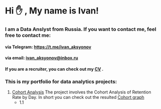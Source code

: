 # Hi :raised_hand: , My name is Ivan!
### I am a Data Anslyst from Russia. If you want to contact me, feel free to contact me: 
#### via Telegram: https://t.me/ivan_aksyonov
#### via email: ivan_aksyonov@inbox.ru
#### If you are a recruiter, you can check out my [CV](https://hh.ru/resume/e9ac1d3dff0d45aad50039ed1f794347587176 "hh.ru CV") .
### This is my portfolio for data analytics projects:


1) [Cohort Analysis](https://github.com/IvanAks777/My_Portfolio/blob/main/Cohort_Analysis/cohort_analysis_project.ipynb "Cohort Notebook")
   The project involves the Cohort Analysis of Retention Rate by Day. In short you can check out  the resulted  [Cohort graph](https://github.com/IvanAks777/My_Portfolio/blob/main/Cohort_Analysis/data/Cohort.png "Cohort Heatmap")
   * 1.1
